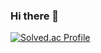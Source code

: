 ### Hi there 👋
[![Solved.ac Profile](http://mazassumnida.wtf/api/v2/generate_badge?boj=sukkk7065se)](https://solved.ac/sukkk7065se/)

<!--
**jeonseoknam/jeonseoknam** is a ✨ _special_ ✨ repository because its `README.md` (this file) appears on your GitHub profile.

Here are some ideas to get you started:

- 🔭 I’m currently working on ...
- 🌱 I’m currently learning ...
- 👯 I’m looking to collaborate on ...
- 🤔 I’m looking for help with ...
- 💬 Ask me about ...
- 📫 How to reach me: ...
- 😄 Pronouns: ...
- ⚡ Fun fact: ...
-->
